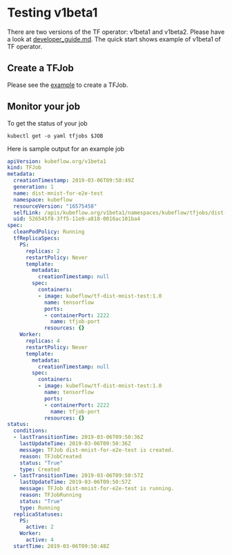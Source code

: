 # Testing v1beta1

There are two versions of the TF operator: v1beta1 and v1beta2. Please have a look at [developer_guide.md](../developer_guide.md). The quick start shows example of v1beta1 of TF operator.

## Create a TFJob

Please see the [example](../examples/v1beta1/dist-mnist/README.md) to create a TFJob.

## Monitor your job

To get the status of your job

```
kubectl get -o yaml tfjobs $JOB
```

Here is sample output for an example job

```yaml
apiVersion: kubeflow.org/v1beta1
kind: TFJob
metadata:
  creationTimestamp: 2019-03-06T09:50:49Z
  generation: 1
  name: dist-mnist-for-e2e-test
  namespace: kubeflow
  resourceVersion: "16575458"
  selfLink: /apis/kubeflow.org/v1beta1/namespaces/kubeflow/tfjobs/dist-mnist-for-e2e-test
  uid: 526545f8-3ff5-11e9-a818-0016ac101ba4
spec:
  cleanPodPolicy: Running
  tfReplicaSpecs:
    PS:
      replicas: 2
      restartPolicy: Never
      template:
        metadata:
          creationTimestamp: null
        spec:
          containers:
          - image: kubeflow/tf-dist-mnist-test:1.0
            name: tensorflow
            ports:
            - containerPort: 2222
              name: tfjob-port
            resources: {}
    Worker:
      replicas: 4
      restartPolicy: Never
      template:
        metadata:
          creationTimestamp: null
        spec:
          containers:
          - image: kubeflow/tf-dist-mnist-test:1.0
            name: tensorflow
            ports:
            - containerPort: 2222
              name: tfjob-port
            resources: {}
status:
  conditions:
  - lastTransitionTime: 2019-03-06T09:50:36Z
    lastUpdateTime: 2019-03-06T09:50:36Z
    message: TFJob dist-mnist-for-e2e-test is created.
    reason: TFJobCreated
    status: "True"
    type: Created
  - lastTransitionTime: 2019-03-06T09:50:57Z
    lastUpdateTime: 2019-03-06T09:50:57Z
    message: TFJob dist-mnist-for-e2e-test is running.
    reason: TFJobRunning
    status: "True"
    type: Running
  replicaStatuses:
    PS:
      active: 2
    Worker:
      active: 4
  startTime: 2019-03-06T09:50:48Z
```
